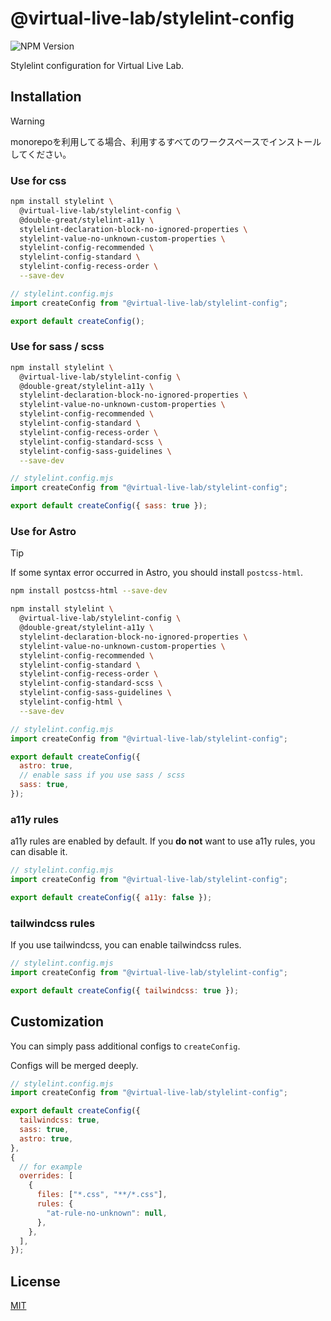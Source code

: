 # @virtual-live-lab/stylelint-config

![NPM Version](https://img.shields.io/npm/v/%40virtual-live-lab%2Fstylelint-config)

Stylelint configuration for Virtual Live Lab.

## Installation

> [!WARNING]
> monorepoを利用してる場合、利用するすべてのワークスペースでインストールしてください。

### Use for css

```bash
npm install stylelint \
  @virtual-live-lab/stylelint-config \
  @double-great/stylelint-a11y \
  stylelint-declaration-block-no-ignored-properties \
  stylelint-value-no-unknown-custom-properties \
  stylelint-config-recommended \
  stylelint-config-standard \
  stylelint-config-recess-order \
  --save-dev
```

```js
// stylelint.config.mjs
import createConfig from "@virtual-live-lab/stylelint-config";

export default createConfig();
```

### Use for sass / scss

```bash
npm install stylelint \
  @virtual-live-lab/stylelint-config \
  @double-great/stylelint-a11y \
  stylelint-declaration-block-no-ignored-properties \
  stylelint-value-no-unknown-custom-properties \
  stylelint-config-recommended \
  stylelint-config-standard \
  stylelint-config-recess-order \
  stylelint-config-standard-scss \
  stylelint-config-sass-guidelines \
  --save-dev
```

```js
// stylelint.config.mjs
import createConfig from "@virtual-live-lab/stylelint-config";

export default createConfig({ sass: true });
```

### Use for Astro

> [!TIP]
> If some syntax error occurred in Astro, you should install `postcss-html`.
>
> ```bash
> npm install postcss-html --save-dev
> ```

```bash
npm install stylelint \
  @virtual-live-lab/stylelint-config \
  @double-great/stylelint-a11y \
  stylelint-declaration-block-no-ignored-properties \
  stylelint-value-no-unknown-custom-properties \
  stylelint-config-recommended \
  stylelint-config-standard \
  stylelint-config-recess-order \
  stylelint-config-standard-scss \
  stylelint-config-sass-guidelines \
  stylelint-config-html \
  --save-dev
```

```js
// stylelint.config.mjs
import createConfig from "@virtual-live-lab/stylelint-config";

export default createConfig({
  astro: true,
  // enable sass if you use sass / scss
  sass: true,
});
```

### a11y rules
a11y rules are enabled by default. If you **do not** want to use a11y rules, you can disable it.

```js
// stylelint.config.mjs
import createConfig from "@virtual-live-lab/stylelint-config";

export default createConfig({ a11y: false });
```

### tailwindcss rules
If you use tailwindcss, you can enable tailwindcss rules.

```js
// stylelint.config.mjs
import createConfig from "@virtual-live-lab/stylelint-config";

export default createConfig({ tailwindcss: true });
```

## Customization

You can simply pass additional configs to `createConfig`.

Configs will be merged deeply.

```js
// stylelint.config.mjs
import createConfig from "@virtual-live-lab/stylelint-config";

export default createConfig({
  tailwindcss: true,
  sass: true,
  astro: true,
},
{
  // for example
  overrides: [
    {
      files: ["*.css", "**/*.css"],
      rules: {
        "at-rule-no-unknown": null,
      },
    },
  ],
});
```

## License

[MIT](https://choosealicense.com/licenses/mit/)
